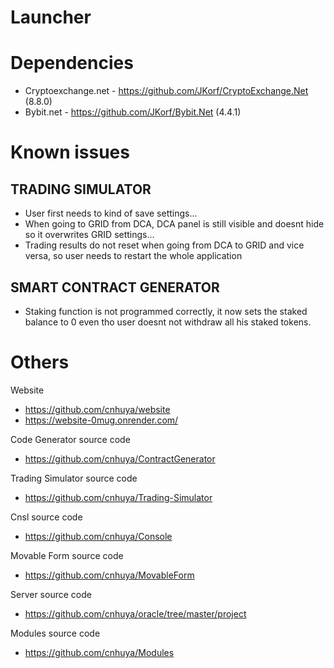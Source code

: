 # Launcher
# Dependencies
- Cryptoexchange.net - https://github.com/JKorf/CryptoExchange.Net (8.8.0)
- Bybit.net - https://github.com/JKorf/Bybit.Net (4.4.1)

# Known issues

## TRADING SIMULATOR
- User first needs to kind of save settings...
- When going to GRID from DCA, DCA panel is still visible and doesnt hide so it overwrites GRID settings...
- Trading results do not reset when going from DCA to GRID and vice versa, so user needs to restart the whole application

## SMART CONTRACT GENERATOR
- Staking function is not programmed correctly, it now sets the staked balance to 0 even tho user doesnt not withdraw all his staked tokens.


# Others
Website
- https://github.com/cnhuya/website
- https://website-0mug.onrender.com/

Code Generator source code
- https://github.com/cnhuya/ContractGenerator

Trading Simulator source code
- https://github.com/cnhuya/Trading-Simulator

Cnsl source code
- https://github.com/cnhuya/Console


Movable Form source code
- https://github.com/cnhuya/MovableForm

Server source code
- https://github.com/cnhuya/oracle/tree/master/project

Modules source code
- https://github.com/cnhuya/Modules

